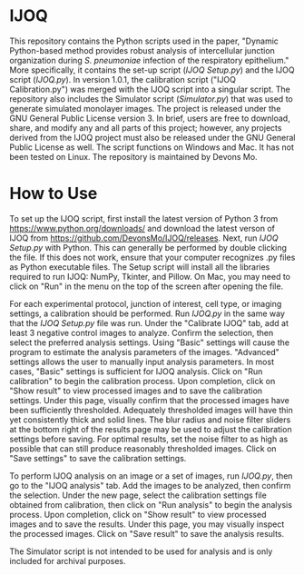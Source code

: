 # IJOQ
This repository contains the Python scripts used in the paper, "Dynamic Python-based method provides robust analysis of intercellular junction organization during *S. pneumoniae* infection of the respiratory epithelium." More specifically, it contains the set-up script (*IJOQ Setup.py*) and the IJOQ script (*IJOQ.py*). In version 1.0.1, the calibration script ("IJOQ Calibration.py") was merged with the IJOQ script into a singular script. The repository also includes the Simulator script (*Simulator.py*) that was used to generate simulated monolayer images. The project is released under the GNU General Public License version 3. In brief, users are free to download, share, and modify any and all parts of this project; however, any projects derived from the IJOQ project must also be released under the GNU General Public License as well. The script functions on Windows and Mac. It has not been tested on Linux. The repository is maintained by Devons Mo.

# How to Use

To set up the IJOQ script, first install the latest version of Python 3 from https://www.python.org/downloads/ and download the latest verson of IJOQ from https://github.com/DevonsMo/IJOQ/releases. Next, run *IJOQ Setup.py* with Python. This can generally be performed by double clicking the file. If this does not work, ensure that your computer recognizes .py files as Python executable files. The Setup script will install all the libraries required to run IJOQ: NumPy, Tkinter, and Pillow. On Mac, you may need to click on "Run" in the menu on the top of the screen after opening the file.

For each experimental protocol, junction of interest, cell type, or imaging settings, a calibration should be performed. Run *IJOQ.py* in the same way that the *IJOQ Setup.py* file was run. Under the "Calibrate IJOQ" tab, add at least 3 negative control images to analyze. Confirm the selection, then select the preferred analysis settings. Using "Basic" settings will cause the program to estimate the analysis parameters of the images. "Advanced" settings allows the user to manually input analysis parameters. In most cases, "Basic" settings is sufficient for IJOQ analysis. Click on "Run calibration" to begin the calibration process. Upon completion, click on "Show result" to view processed images and to save the calibration settings. Under this page, visually confirm that the processed images have been sufficiently thresholded. Adequately thresholded images will have thin yet consistently thick and solid lines. The blur radius and noise filter sliders at the bottom right of the results page may be used to adjust the calibration settings before saving. For optimal results, set the noise filter to as high as possible that can still produce reasonably thresholded images. Click on "Save settings" to save the calibration settings.

To perform IJOQ analysis on an image or a set of images, run *IJOQ.py*, then go to the "IJOQ analysis" tab. Add the images to be analyzed, then confirm the selection. Under the new page, select the calibration settings file obtained from calibration, then click on "Run analysis" to begin the analysis process. Upon completion, click on "Show result" to view processed images and to save the results. Under this page, you may visually inspect the processed images. Click on "Save result" to save the analysis results.

The Simulator script is not intended to be used for analysis and is only included for archival purposes.
